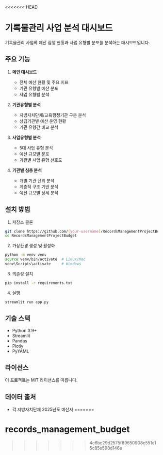 <<<<<<< HEAD
# 기록물관리 사업 분석 대시보드

기록물관리 사업의 예산 집행 현황과 사업 유형별 분포를 분석하는 대시보드입니다.

## 주요 기능

1. **메인 대시보드**
   - 전체 예산 현황 및 주요 지표
   - 기관 유형별 예산 분포
   - 사업 유형별 분석

2. **기관유형별 분석**
   - 지방자치단체/교육행정기관 구분 분석
   - 상급기관별 예산 운영 현황
   - 기관 유형간 비교 분석

3. **사업유형별 분석**
   - 5대 사업 유형 분석
   - 예산 규모별 분포
   - 기관별 사업 유형 선호도

4. **기관별 심층 분석**
   - 개별 기관 단위 분석
   - 계층적 구조 기반 분석
   - 예산 규모별 상세 분석

## 설치 방법

1. 저장소 클론
```bash
git clone https://github.com/[your-username]/RecordsManagementProjectBudget.git
cd RecordsManagementProjectBudget
```

2. 가상환경 생성 및 활성화
```bash
python -m venv venv
source venv/bin/activate  # Linux/Mac
venv\Scripts\activate     # Windows
```

3. 의존성 설치
```bash
pip install -r requirements.txt
```

4. 실행
```bash
streamlit run app.py
```

## 기술 스택

- Python 3.9+
- Streamlit
- Pandas
- Plotly
- PyYAML

## 라이선스

이 프로젝트는 MIT 라이선스를 따릅니다.

## 데이터 출처

- 각 지방자치단체 2025년도 예산서 
=======
# records_management_budget
>>>>>>> 4c6bc29d2575f89650908e551e15c85e598d146e

